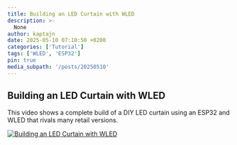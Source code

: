 ```yaml
---
title: Building an LED Curtain with WLED
description: >-
  None
author: kaptajn
date: 2025-05-10 07:10:50 +0200
categories: ['Tutorial']
tags: ['WLED', 'ESP32']
pin: true
media_subpath: '/posts/20250510'
---
```


## Building an LED Curtain with WLED

This video shows a complete build of a DIY LED curtain using an ESP32 and WLED that rivals many retail versions.

[![Building an LED Curtain with WLED](https://img.youtube.com/vi/9DqVpScO-xQ/0.jpg)](https://www.youtube.com/watch?v=9DqVpScO-xQ)
